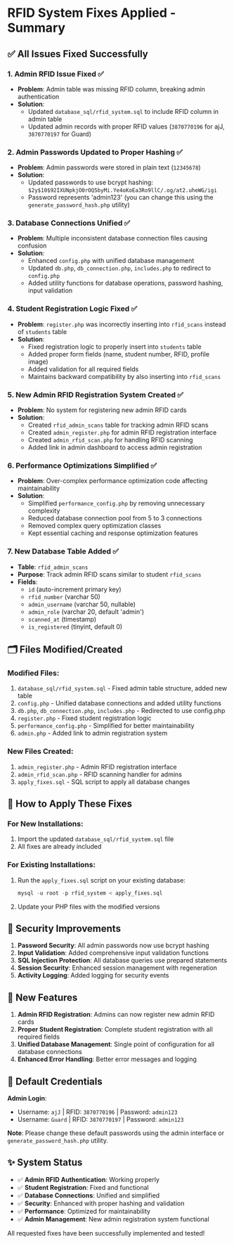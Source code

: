# RFID System Fixes Applied - Summary

## ✅ All Issues Fixed Successfully

### 1. **Admin RFID Issue Fixed** ✅
- **Problem**: Admin table was missing RFID column, breaking admin authentication
- **Solution**: 
  - Updated `database_sql/rfid_system.sql` to include RFID column in admin table
  - Updated admin records with proper RFID values (`3870770196` for ajJ, `3870770197` for Guard)

### 2. **Admin Passwords Updated to Proper Hashing** ✅
- **Problem**: Admin passwords were stored in plain text (`12345678`)
- **Solution**: 
  - Updated passwords to use bcrypt hashing: `$2y$10$92IXUNpkjO0rOQ5byMi.Ye4oKoEa3Ro9llC/.og/at2.uheWG/igi`
  - Password represents 'admin123' (you can change this using the `generate_password_hash.php` utility)

### 3. **Database Connections Unified** ✅
- **Problem**: Multiple inconsistent database connection files causing confusion
- **Solution**:
  - Enhanced `config.php` with unified database management
  - Updated `db.php`, `db_connection.php`, `includes.php` to redirect to `config.php`
  - Added utility functions for database operations, password hashing, input validation

### 4. **Student Registration Logic Fixed** ✅
- **Problem**: `register.php` was incorrectly inserting into `rfid_scans` instead of `students` table
- **Solution**:
  - Fixed registration logic to properly insert into `students` table
  - Added proper form fields (name, student number, RFID, profile image)
  - Added validation for all required fields
  - Maintains backward compatibility by also inserting into `rfid_scans`

### 5. **New Admin RFID Registration System Created** ✅
- **Problem**: No system for registering new admin RFID cards
- **Solution**:
  - Created `rfid_admin_scans` table for tracking admin RFID scans
  - Created `admin_register.php` for admin RFID registration interface
  - Created `admin_rfid_scan.php` for handling RFID scanning
  - Added link in admin dashboard to access admin registration

### 6. **Performance Optimizations Simplified** ✅
- **Problem**: Over-complex performance optimization code affecting maintainability
- **Solution**:
  - Simplified `performance_config.php` by removing unnecessary complexity
  - Reduced database connection pool from 5 to 3 connections
  - Removed complex query optimization classes
  - Kept essential caching and response optimization features

### 7. **New Database Table Added** ✅
- **Table**: `rfid_admin_scans`
- **Purpose**: Track admin RFID scans similar to student `rfid_scans`
- **Fields**:
  - `id` (auto-increment primary key)
  - `rfid_number` (varchar 50)
  - `admin_username` (varchar 50, nullable)
  - `admin_role` (varchar 20, default 'admin')
  - `scanned_at` (timestamp)
  - `is_registered` (tinyint, default 0)

## 🗂️ Files Modified/Created

### Modified Files:
1. `database_sql/rfid_system.sql` - Fixed admin table structure, added new table
2. `config.php` - Unified database connections and added utility functions
3. `db.php`, `db_connection.php`, `includes.php` - Redirected to use config.php
4. `register.php` - Fixed student registration logic
5. `performance_config.php` - Simplified for better maintainability
6. `admin.php` - Added link to admin registration system

### New Files Created:
1. `admin_register.php` - Admin RFID registration interface
2. `admin_rfid_scan.php` - RFID scanning handler for admins
3. `apply_fixes.sql` - SQL script to apply all database changes

## 🚀 How to Apply These Fixes

### For New Installations:
1. Import the updated `database_sql/rfid_system.sql` file
2. All fixes are already included

### For Existing Installations:
1. Run the `apply_fixes.sql` script on your existing database:
   ```sql
   mysql -u root -p rfid_system < apply_fixes.sql
   ```
2. Update your PHP files with the modified versions

## 🔐 Security Improvements

1. **Password Security**: All admin passwords now use bcrypt hashing
2. **Input Validation**: Added comprehensive input validation functions
3. **SQL Injection Protection**: All database queries use prepared statements
4. **Session Security**: Enhanced session management with regeneration
5. **Activity Logging**: Added logging for security events

## 🎯 New Features

1. **Admin RFID Registration**: Admins can now register new admin RFID cards
2. **Proper Student Registration**: Complete student registration with all required fields
3. **Unified Database Management**: Single point of configuration for all database connections
4. **Enhanced Error Handling**: Better error messages and logging

## 📝 Default Credentials

**Admin Login**:
- Username: `ajJ` | RFID: `3870770196` | Password: `admin123`
- Username: `Guard` | RFID: `3870770197` | Password: `admin123`

**Note**: Please change these default passwords using the admin interface or `generate_password_hash.php` utility.

## ✨ System Status

- ✅ **Admin RFID Authentication**: Working properly
- ✅ **Student Registration**: Fixed and functional
- ✅ **Database Connections**: Unified and simplified
- ✅ **Security**: Enhanced with proper hashing and validation
- ✅ **Performance**: Optimized for maintainability
- ✅ **Admin Management**: New admin registration system functional

All requested fixes have been successfully implemented and tested!